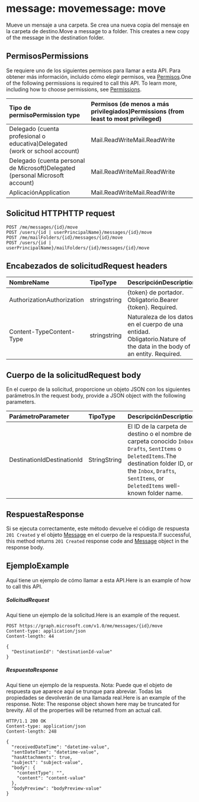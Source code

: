 # <a name="message-move"></a><span data-ttu-id="ccf00-101">message: move</span><span class="sxs-lookup"><span data-stu-id="ccf00-101">message: move</span></span>

<span data-ttu-id="ccf00-p101">Mueve un mensaje a una carpeta. Se crea una nueva copia del mensaje en la carpeta de destino.</span><span class="sxs-lookup"><span data-stu-id="ccf00-p101">Move a message to a folder. This creates a new copy of the message in the destination folder.</span></span>

## <a name="permissions"></a><span data-ttu-id="ccf00-104">Permisos</span><span class="sxs-lookup"><span data-stu-id="ccf00-104">Permissions</span></span>
<span data-ttu-id="ccf00-p102">Se requiere uno de los siguientes permisos para llamar a esta API. Para obtener más información, incluido cómo elegir permisos, vea [Permisos](../../../concepts/permissions_reference.md).</span><span class="sxs-lookup"><span data-stu-id="ccf00-p102">One of the following permissions is required to call this API. To learn more, including how to choose permissions, see [Permissions](../../../concepts/permissions_reference.md).</span></span>

|<span data-ttu-id="ccf00-107">Tipo de permiso</span><span class="sxs-lookup"><span data-stu-id="ccf00-107">Permission type</span></span>      | <span data-ttu-id="ccf00-108">Permisos (de menos a más privilegiados)</span><span class="sxs-lookup"><span data-stu-id="ccf00-108">Permissions (from least to most privileged)</span></span>              |
|:--------------------|:---------------------------------------------------------|
|<span data-ttu-id="ccf00-109">Delegado (cuenta profesional o educativa)</span><span class="sxs-lookup"><span data-stu-id="ccf00-109">Delegated (work or school account)</span></span> | <span data-ttu-id="ccf00-110">Mail.ReadWrite</span><span class="sxs-lookup"><span data-stu-id="ccf00-110">Mail.ReadWrite</span></span>    |
|<span data-ttu-id="ccf00-111">Delegado (cuenta personal de Microsoft)</span><span class="sxs-lookup"><span data-stu-id="ccf00-111">Delegated (personal Microsoft account)</span></span> | <span data-ttu-id="ccf00-112">Mail.ReadWrite</span><span class="sxs-lookup"><span data-stu-id="ccf00-112">Mail.ReadWrite</span></span>    |
|<span data-ttu-id="ccf00-113">Aplicación</span><span class="sxs-lookup"><span data-stu-id="ccf00-113">Application</span></span> | <span data-ttu-id="ccf00-114">Mail.ReadWrite</span><span class="sxs-lookup"><span data-stu-id="ccf00-114">Mail.ReadWrite</span></span> |

## <a name="http-request"></a><span data-ttu-id="ccf00-115">Solicitud HTTP</span><span class="sxs-lookup"><span data-stu-id="ccf00-115">HTTP request</span></span>
<!-- { "blockType": "ignored" } -->
```http
POST /me/messages/{id}/move
POST /users/{id | userPrincipalName}/messages/{id}/move
POST /me/mailFolders/{id}/messages/{id}/move
POST /users/{id | userPrincipalName}/mailFolders/{id}/messages/{id}/move
```
## <a name="request-headers"></a><span data-ttu-id="ccf00-116">Encabezados de solicitud</span><span class="sxs-lookup"><span data-stu-id="ccf00-116">Request headers</span></span>
| <span data-ttu-id="ccf00-117">Nombre</span><span class="sxs-lookup"><span data-stu-id="ccf00-117">Name</span></span>       | <span data-ttu-id="ccf00-118">Tipo</span><span class="sxs-lookup"><span data-stu-id="ccf00-118">Type</span></span> | <span data-ttu-id="ccf00-119">Descripción</span><span class="sxs-lookup"><span data-stu-id="ccf00-119">Description</span></span>|
|:---------------|:--------|:----------|
| <span data-ttu-id="ccf00-120">Authorization</span><span class="sxs-lookup"><span data-stu-id="ccf00-120">Authorization</span></span>  | <span data-ttu-id="ccf00-121">string</span><span class="sxs-lookup"><span data-stu-id="ccf00-121">string</span></span>  | <span data-ttu-id="ccf00-p103">{token} de portador. Obligatorio.</span><span class="sxs-lookup"><span data-stu-id="ccf00-p103">Bearer {token}. Required.</span></span> |
| <span data-ttu-id="ccf00-124">Content-Type</span><span class="sxs-lookup"><span data-stu-id="ccf00-124">Content-Type</span></span> | <span data-ttu-id="ccf00-125">string</span><span class="sxs-lookup"><span data-stu-id="ccf00-125">string</span></span>  | <span data-ttu-id="ccf00-p104">Naturaleza de los datos en el cuerpo de una entidad. Obligatorio.</span><span class="sxs-lookup"><span data-stu-id="ccf00-p104">Nature of the data in the body of an entity. Required.</span></span> |

## <a name="request-body"></a><span data-ttu-id="ccf00-128">Cuerpo de la solicitud</span><span class="sxs-lookup"><span data-stu-id="ccf00-128">Request body</span></span>
<span data-ttu-id="ccf00-129">En el cuerpo de la solicitud, proporcione un objeto JSON con los siguientes parámetros.</span><span class="sxs-lookup"><span data-stu-id="ccf00-129">In the request body, provide a JSON object with the following parameters.</span></span>

| <span data-ttu-id="ccf00-130">Parámetro</span><span class="sxs-lookup"><span data-stu-id="ccf00-130">Parameter</span></span>    | <span data-ttu-id="ccf00-131">Tipo</span><span class="sxs-lookup"><span data-stu-id="ccf00-131">Type</span></span>   |<span data-ttu-id="ccf00-132">Descripción</span><span class="sxs-lookup"><span data-stu-id="ccf00-132">Description</span></span>|
|:---------------|:--------|:----------|
|<span data-ttu-id="ccf00-133">DestinationId</span><span class="sxs-lookup"><span data-stu-id="ccf00-133">DestinationId</span></span>|<span data-ttu-id="ccf00-134">String</span><span class="sxs-lookup"><span data-stu-id="ccf00-134">String</span></span>|<span data-ttu-id="ccf00-135">El ID de la carpeta de destino o el nombre de carpeta conocido `Inbox`, `Drafts`, `SentItems` o `DeletedItems`.</span><span class="sxs-lookup"><span data-stu-id="ccf00-135">The destination folder ID, or the `Inbox`, `Drafts`, `SentItems`, or `DeletedItems` well-known folder name.</span></span>|

## <a name="response"></a><span data-ttu-id="ccf00-136">Respuesta</span><span class="sxs-lookup"><span data-stu-id="ccf00-136">Response</span></span>

<span data-ttu-id="ccf00-137">Si se ejecuta correctamente, este método devuelve el código de respuesta `201 Created` y el objeto [Message](../resources/message.md) en el cuerpo de la respuesta.</span><span class="sxs-lookup"><span data-stu-id="ccf00-137">If successful, this method returns `201 Created` response code and [Message](../resources/message.md) object in the response body.</span></span>

## <a name="example"></a><span data-ttu-id="ccf00-138">Ejemplo</span><span class="sxs-lookup"><span data-stu-id="ccf00-138">Example</span></span>
<span data-ttu-id="ccf00-139">Aquí tiene un ejemplo de cómo llamar a esta API.</span><span class="sxs-lookup"><span data-stu-id="ccf00-139">Here is an example of how to call this API.</span></span>
##### <a name="request"></a><span data-ttu-id="ccf00-140">Solicitud</span><span class="sxs-lookup"><span data-stu-id="ccf00-140">Request</span></span>
<span data-ttu-id="ccf00-141">Aquí tiene un ejemplo de la solicitud.</span><span class="sxs-lookup"><span data-stu-id="ccf00-141">Here is an example of the request.</span></span>
<!-- {
  "blockType": "request",
  "name": "message_move"
}-->
```http
POST https://graph.microsoft.com/v1.0/me/messages/{id}/move
Content-type: application/json
Content-length: 44

{
  "DestinationId": "destinationId-value"
}
```

##### <a name="response"></a><span data-ttu-id="ccf00-142">Respuesta</span><span class="sxs-lookup"><span data-stu-id="ccf00-142">Response</span></span>
<span data-ttu-id="ccf00-p105">Aquí tiene un ejemplo de la respuesta. Nota: Puede que el objeto de respuesta que aparece aquí se trunque para abreviar. Todas las propiedades se devolverán de una llamada real.</span><span class="sxs-lookup"><span data-stu-id="ccf00-p105">Here is an example of the response. Note: The response object shown here may be truncated for brevity. All of the properties will be returned from an actual call.</span></span>
<!-- {
  "blockType": "response",
  "truncated": true,
  "@odata.type": "microsoft.graph.message"
} -->
```http
HTTP/1.1 200 OK
Content-type: application/json
Content-length: 248

{
  "receivedDateTime": "datetime-value",
  "sentDateTime": "datetime-value",
  "hasAttachments": true,
  "subject": "subject-value",
  "body": {
    "contentType": "",
    "content": "content-value"
  },
  "bodyPreview": "bodyPreview-value"
}
```

<!-- uuid: 8fcb5dbc-d5aa-4681-8e31-b001d5168d79
2015-10-25 14:57:30 UTC -->
<!-- {
  "type": "#page.annotation",
  "description": "message: move",
  "keywords": "",
  "section": "documentation",
  "tocPath": ""
}-->
